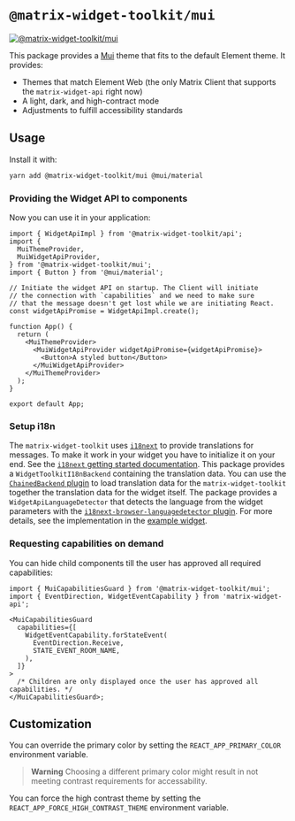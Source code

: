 # `@matrix-widget-toolkit/mui`

[![@matrix-widget-toolkit/mui](https://img.shields.io/npm/v/@matrix-widget-toolkit/mui)](https://www.npmjs.com/package/@matrix-widget-toolkit/mui)

This package provides a [Mui](https://mui.com/) theme that fits to the default Element theme.
It provides:

- Themes that match Element Web (the only Matrix Client that supports the `matrix-widget-api` right now)
- A light, dark, and high-contract mode
- Adjustments to fulfill accessibility standards

## Usage

Install it with:

```bash
yarn add @matrix-widget-toolkit/mui @mui/material
```

### Providing the Widget API to components

Now you can use it in your application:

```tsx
import { WidgetApiImpl } from '@matrix-widget-toolkit/api';
import {
  MuiThemeProvider,
  MuiWidgetApiProvider,
} from '@matrix-widget-toolkit/mui';
import { Button } from '@mui/material';

// Initiate the widget API on startup. The Client will initiate
// the connection with `capabilities` and we need to make sure
// that the message doesn't get lost while we are initiating React.
const widgetApiPromise = WidgetApiImpl.create();

function App() {
  return (
    <MuiThemeProvider>
      <MuiWidgetApiProvider widgetApiPromise={widgetApiPromise}>
        <Button>A styled button</Button>
      </MuiWidgetApiProvider>
    </MuiThemeProvider>
  );
}

export default App;
```

### Setup i18n

The `matrix-widget-toolkit` uses [`i18next`](https://www.i18next.com/) to provide translations for messages.
To make it work in your widget you have to initialize it on your end.
See the [`i18next` getting started documentation](https://www.i18next.com/overview/getting-started).
This package provides a `WidgetToolkitI18nBackend` containing the translation data.
You can use the [`ChainedBackend` plugin](https://github.com/i18next/i18next-chained-backend) to load translation data for the `matrix-widget-toolkit` together the translation data for the widget itself.
The package provides a `WidgetApiLanguageDetector` that detects the language from the widget parameters with the [`i18next-browser-languagedetector` plugin](https://github.com/i18next/i18next-browser-languageDetector).
For more details, see the implementation in the [example widget](../../example-widget-mui/src/i18n.tsx).

### Requesting capabilities on demand

You can hide child components till the user has approved all required capabilities:

```tsx
import { MuiCapabilitiesGuard } from '@matrix-widget-toolkit/mui';
import { EventDirection, WidgetEventCapability } from 'matrix-widget-api';

<MuiCapabilitiesGuard
  capabilities={[
    WidgetEventCapability.forStateEvent(
      EventDirection.Receive,
      STATE_EVENT_ROOM_NAME,
    ),
  ]}
>
  /* Children are only displayed once the user has approved all capabilities. */
</MuiCapabilitiesGuard>;
```

## Customization

You can override the primary color by setting the `REACT_APP_PRIMARY_COLOR` environment variable.

> **Warning** Choosing a different primary color might result in not meeting contrast requirements for accessability.

You can force the high contrast theme by setting the `REACT_APP_FORCE_HIGH_CONTRAST_THEME` environment variable.

